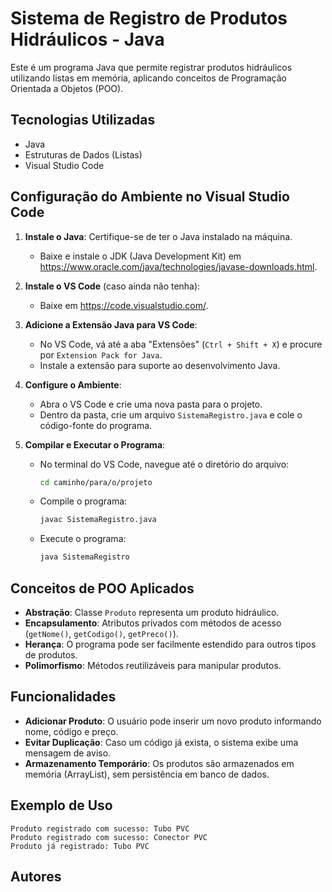 # Sistema de Registro de Produtos Hidráulicos - Java 

Este é um programa Java que permite registrar produtos hidráulicos utilizando listas em memória, aplicando conceitos de Programação Orientada a Objetos (POO).

## Tecnologias Utilizadas
- Java
- Estruturas de Dados (Listas)
- Visual Studio Code

## Configuração do Ambiente no Visual Studio Code
1. **Instale o Java**: Certifique-se de ter o Java instalado na máquina.
   - Baixe e instale o JDK (Java Development Kit) em https://www.oracle.com/java/technologies/javase-downloads.html.

2. **Instale o VS Code** (caso ainda não tenha):
   - Baixe em https://code.visualstudio.com/.

3. **Adicione a Extensão Java para VS Code**:
   - No VS Code, vá até a aba "Extensões" (`Ctrl + Shift + X`) e procure por `Extension Pack for Java`.
   - Instale a extensão para suporte ao desenvolvimento Java.

4. **Configure o Ambiente**:
   - Abra o VS Code e crie uma nova pasta para o projeto.
   - Dentro da pasta, crie um arquivo `SistemaRegistro.java` e cole o código-fonte do programa.

5. **Compilar e Executar o Programa**:
   - No terminal do VS Code, navegue até o diretório do arquivo:
     ```sh
     cd caminho/para/o/projeto
     ```
   - Compile o programa:
     ```sh
     javac SistemaRegistro.java
     ```
   - Execute o programa:
     ```sh
     java SistemaRegistro
     ```

## Conceitos de POO Aplicados
- **Abstração**: Classe `Produto` representa um produto hidráulico.
- **Encapsulamento**: Atributos privados com métodos de acesso (`getNome()`, `getCodigo()`, `getPreco()`).
- **Herança**: O programa pode ser facilmente estendido para outros tipos de produtos.
- **Polimorfismo**: Métodos reutilizáveis para manipular produtos.

## Funcionalidades
- **Adicionar Produto**: O usuário pode inserir um novo produto informando nome, código e preço.
- **Evitar Duplicação**: Caso um código já exista, o sistema exibe uma mensagem de aviso.
- **Armazenamento Temporário**: Os produtos são armazenados em memória (ArrayList), sem persistência em banco de dados.

## Exemplo de Uso
```
Produto registrado com sucesso: Tubo PVC
Produto registrado com sucesso: Conector PVC
Produto já registrado: Tubo PVC
```

## Autores


